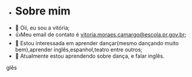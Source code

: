 - # Sobre mim
- 👋 Oii, eu sou a vitória;
- :+1:Meu email de contato é vitoria.moraes.camargo@escola.pr.gov.br;
- 👀 Estou interessada em aprender dançar(mesmo dançando muito bem),aprender inglês,espanhol,teatro entre outros;
- 🌱 Atualmente estou aprendendo sobre dança, e falar inglês.



glês
